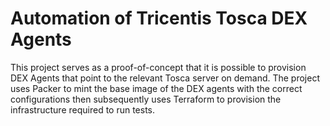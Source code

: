 # Automation of Tricentis Tosca DEX Agents

This project serves as a proof-of-concept that it is possible to provision DEX Agents that point to the relevant Tosca server on demand. The project uses Packer to mint the base image of the DEX agents with the correct configurations then subsequently uses Terraform to provision the infrastructure required to run tests.
